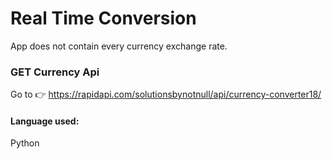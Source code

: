 # Real Time Conversion 
App does not contain every currency exchange rate.

### GET Currency Api
Go to 👉 https://rapidapi.com/solutionsbynotnull/api/currency-converter18/

#### Language used:
Python 
